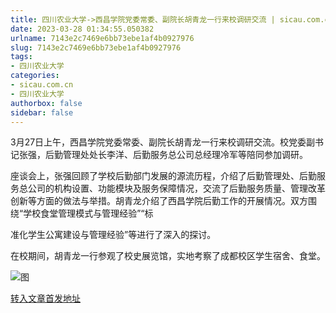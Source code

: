 ```yaml
---
title: 四川农业大学->西昌学院党委常委、副院长胡青龙一行来校调研交流 | sicau.com.cn
date: 2023-03-28 01:34:55.050382
urlname: 7143e2c7469e6bb73ebe1af4b0927976
slug: 7143e2c7469e6bb73ebe1af4b0927976
tags: 
- 四川农业大学
categories:
- sicau.com.cn
- 四川农业大学
authorbox: false
sidebar: false
---
```

3月27日上午，西昌学院党委常委、副院长胡青龙一行来校调研交流。校党委副书记张强，后勤管理处处长李洋、后勤服务总公司总经理冷军等陪同参加调研。  

座谈会上，张强回顾了学校后勤部门发展的源流历程，介绍了后勤管理处、后勤服务总公司的机构设置、功能模块及服务保障情况，交流了后勤服务质量、管理改革创新等方面的做法与举措。胡青龙介绍了西昌学院后勤工作的开展情况。双方围绕“学校食堂管理模式与管理经验”“标
<!--more-->
准化学生公寓建设与管理经验”等进行了深入的探讨。

在校期间，胡青龙一行参观了校史展览馆，实地考察了成都校区学生宿舍、食堂。

![图](https://news.sicau.edu.cn/__local/2/33/89/9804FFBEF6D04673E29F8BEE170_2E61050E_26F57.jpg)

[转入文章首发地址](https://news.sicau.edu.cn/info/1078/71536.htm)